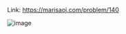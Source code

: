 Link: https://marisaoj.com/problem/140

![image](https://github.com/user-attachments/assets/d7311b6e-7677-45a1-ad08-c5a7c04faedb)
